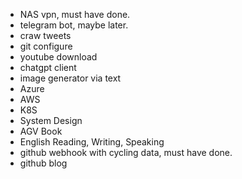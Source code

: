 - NAS vpn, must have done.
- telegram bot, maybe later.
- craw tweets
- git configure
- youtube download
- chatgpt client
- image generator via text
- Azure
- AWS
- K8S
- System Design
- AGV Book
- English Reading, Writing, Speaking
- github webhook with cycling data, must have done.
- github blog